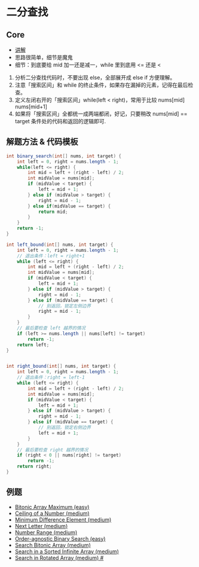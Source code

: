 # 二分查找

## Core

* [讲解](https://labuladong.gitbook.io/algo/di-ling-zhang-bi-du-xi-lie/er-fen-cha-zhao-xiang-jie)
* 思路很简单，细节是魔鬼
* 细节：到底要给 mid 加一还是减一，while 里到底用 <= 还是 <
  
1. 分析二分查找代码时，不要出现 else，全部展开成 else if 方便理解。
2. 注意「搜索区间」和 while 的终止条件，如果存在漏掉的元素，记得在最后检查。
3. 定义左闭右开的「搜索区间」while(left < right)，常用于比较 nums[mid] nums[mid+1]
4. 如果将「搜索区间」全都统一成两端都闭，好记，只要稍改 nums[mid] == target 条件处的代码和返回的逻辑即可.

## 解题方法 & 代码模板

```java
int binary_search(int[] nums, int target) {
    int left = 0, right = nums.length - 1;
    while(left <= right) {
        int mid = left + (right - left) / 2;
        int midValue = nums[mid];
        if (midValue < target) {
            left = mid + 1;
        } else if (midValue > target) {
            right = mid - 1;
        } else if(midValue == target) {
            return mid;
        }
    }
    return -1;
}

int left_bound(int[] nums, int target) {
    int left = 0, right = nums.length - 1;
    // 退出条件：left = right+1
    while (left <= right) {
        int mid = left + (right - left) / 2;
        int midValue = nums[mid];
        if (midValue < target) {
            left = mid + 1;
        } else if (midValue > target) {
            right = mid - 1;
        } else if (midValue == target) {
            // 别返回，锁定左侧边界
            right = mid - 1;
        }
    }
    // 最后要检查 left 越界的情况
    if (left >= nums.length || nums[left] != target)
        return -1;
    return left;
}


int right_bound(int[] nums, int target) {
    int left = 0, right = nums.length - 1;
    // 退出条件：right = left-1
    while (left <= right) {
        int mid = left + (right - left) / 2;
        int midValue = nums[mid];
        if (midValue < target) {
            left = mid + 1;
        } else if (midValue > target) {
            right = mid - 1;
        } else if (midValue == target) {
            // 别返回，锁定右侧边界
            left = mid + 1;
        }
    }
    // 最后要检查 right 越界的情况
    if (right < 0 || nums[right] != target)
        return -1;
    return right;
}
```

## 例题

* [Bitonic Array Maximum (easy)](./Bitonic&#32;Array&#32;Maximum&#32;(easy)&#32;.java)
* [Ceiling of a Number (medium)](./Ceiling&#32;of&#32;a&#32;Number&#32;(medium).java)
* [Minimum Difference Element (medium)](./Minimum&#32;Difference&#32;Element&#32;(medium).java)
* [Next Letter (medium)](./Next&#32;Letter&#32;(medium)&#32;.java)
* [Number Range (medium)](./Number&#32;Range&#32;(medium)&#32;.java)
* [Order-agnostic Binary Search (easy)](./Order-agnostic&#32;Binary&#32;Search&#32;(easy)&#32;.java)
* [Search Bitonic Array (medium)](./Search&#32;Bitonic&#32;Array&#32;(medium)&#32;.java)
* [Search in a Sorted Infinite Array (medium)](./Search&#32;in&#32;a&#32;Sorted&#32;Infinite&#32;Array&#32;(medium)&#32;.java)
* [Search in Rotated Array (medium) #](./Search&#32;in&#32;Rotated&#32;Array&#32;(medium)&#32;#.java)
